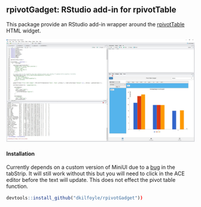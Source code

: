 ## rpivotGadget:  RStudio add-in for rpivotTable

This package provide an RStudio add-in wrapper around the [rpivotTable](https://github.com/smartinsightsfromdata/rpivotTable) HTML widget.

![Screenshot](Screenshot.JPG)

#### Installation

Currently depends on a custom version of MiniUI due to a [bug](https://github.com/rstudio/miniUI/issues/5) in the tabStrip. It will still work without this but you will need to click in the ACE editor before the text will update. This does not effect the pivot table function. 

```R
devtools::install_github("dkilfoyle/rpivotGadget"))
```
